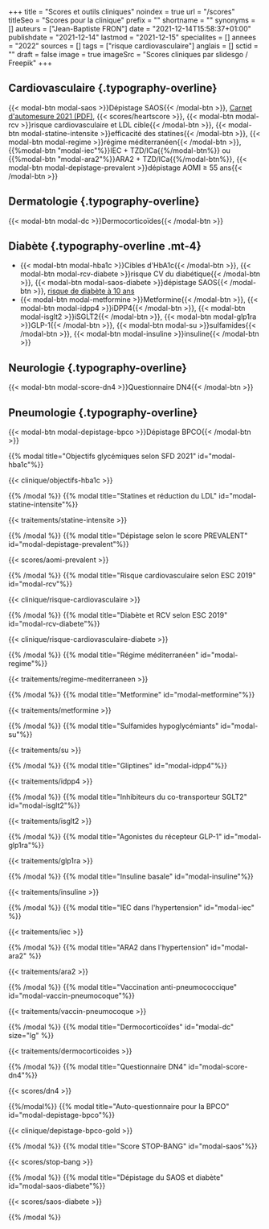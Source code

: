 +++
title = "Scores et outils cliniques"
noindex = true
url = "/scores"
titleSeo = "Scores pour la clinique"
prefix = ""
shortname = ""
synonyms = []
auteurs = ["Jean-Baptiste FRON"]
date = "2021-12-14T15:58:37+01:00"
publishdate = "2021-12-14"
lastmod = "2021-12-15"
specialites = []
annees = "2022"
sources = []
tags = ["risque cardiovasculaire"]
anglais = []
sctid = ""
draft = false
image = true
imageSrc = "Scores cliniques par slidesgo / Freepik"
+++

## Cardiovasculaire {.typography-overline}

{{< modal-btn modal-saos >}}Dépistage SAOS{{< /modal-btn >}}, [Carnet d'automesure 2021 (PDF)](https://www.stridebp.org/images/training_bp/HBPM_Form_for_patients.pdf), {{< scores/heartscore >}}, {{< modal-btn modal-rcv >}}risque cardiovasculaire et LDL cible{{< /modal-btn >}}, {{< modal-btn modal-statine-intensite >}}efficacité des statines{{< /modal-btn >}}, {{< modal-btn modal-regime >}}régime méditerranéen{{< /modal-btn >}}, {{%modal-btn "modal-iec"%}}IEC + TZD/ICa{{%/modal-btn%}} ou {{%modal-btn "modal-ara2"%}}ARA2 + TZD/ICa{{%/modal-btn%}}, {{< modal-btn modal-depistage-prevalent >}}dépistage AOMI ≥ 55 ans{{< /modal-btn >}}

## Dermatologie {.typography-overline}

{{< modal-btn modal-dc >}}Dermocorticoïdes{{< /modal-btn >}}

## Diabète {.typography-overline .mt-4}

- {{< modal-btn modal-hba1c >}}Cibles d'HbA1c{{< /modal-btn >}}, {{< modal-btn modal-rcv-diabete >}}risque CV du diabétique{{< /modal-btn >}}, {{< modal-btn modal-saos-diabete >}}dépistage SAOS{{< /modal-btn >}}, [risque de diabète à 10 ans](https://www.diabeclic.com/findrisc)
- {{< modal-btn modal-metformine >}}Metformine{{< /modal-btn >}}, {{< modal-btn modal-idpp4 >}}iDPP4{{< /modal-btn >}}, {{< modal-btn modal-isglt2 >}}iSGLT2{{< /modal-btn >}}, {{< modal-btn modal-glp1ra >}}GLP-1{{< /modal-btn >}}, {{< modal-btn modal-su >}}sulfamides{{< /modal-btn >}}, {{< modal-btn modal-insuline >}}insuline{{< /modal-btn >}}

## Neurologie {.typography-overline}

{{< modal-btn modal-score-dn4 >}}Questionnaire DN4{{< /modal-btn >}}

## Pneumologie {.typography-overline}

{{< modal-btn modal-depistage-bpco >}}Dépistage BPCO{{< /modal-btn >}}

{{% modal title="Objectifs glycémiques selon SFD 2021" id="modal-hba1c"%}}

{{< clinique/objectifs-hba1c >}}

{{% /modal %}}
{{% modal title="Statines et réduction du LDL" id="modal-statine-intensite"%}}

{{< traitements/statine-intensite >}}

{{% /modal %}}
{{% modal title="Dépistage selon le score PREVALENT" id="modal-depistage-prevalent"%}}

{{< scores/aomi-prevalent >}}

{{% /modal %}}
{{% modal title="Risque cardiovasculaire selon ESC 2019" id="modal-rcv"%}}

{{< clinique/risque-cardiovasculaire >}}

{{% /modal %}}
{{% modal title="Diabète et RCV selon ESC 2019" id="modal-rcv-diabete"%}}

{{< clinique/risque-cardiovasculaire-diabete >}}

{{% /modal %}}
{{% modal title="Régime méditerranéen" id="modal-regime"%}}

{{< traitements/regime-mediterraneen >}}

{{% /modal %}}
{{% modal title="Metformine" id="modal-metformine"%}}

{{< traitements/metformine >}}

{{% /modal %}}
{{% modal title="Sulfamides hypoglycémiants" id="modal-su"%}}

{{< traitements/su >}}

{{% /modal %}}
{{% modal title="Gliptines" id="modal-idpp4"%}}

{{< traitements/idpp4 >}}

{{% /modal %}}
{{% modal title="Inhibiteurs du co-transporteur SGLT2" id="modal-isglt2"%}}

{{< traitements/isglt2 >}}

{{% /modal %}}
{{% modal title="Agonistes du récepteur GLP-1" id="modal-glp1ra"%}}

{{< traitements/glp1ra >}}

{{% /modal %}}
{{% modal title="Insuline basale" id="modal-insuline"%}}

{{< traitements/insuline >}}

{{% /modal %}}
{{% modal title="IEC dans l'hypertension" id="modal-iec" %}}

{{< traitements/iec >}}

{{% /modal %}}
{{% modal title="ARA2 dans l'hypertension" id="modal-ara2" %}}

{{< traitements/ara2 >}}

{{% /modal %}}
{{% modal title="Vaccination anti-pneumococcique" id="modal-vaccin-pneumocoque"%}}

{{< traitements/vaccin-pneumocoque >}}

{{% /modal %}}
{{% modal title="Dermocorticoïdes" id="modal-dc" size="lg" %}}

{{< traitements/dermocorticoides >}}

{{% /modal %}}
{{% modal title="Questionnaire DN4" id="modal-score-dn4"%}}

{{< scores/dn4 >}}

{{%/modal%}}
{{% modal title="Auto-questionnaire pour la BPCO" id="modal-depistage-bpco"%}}

{{< clinique/depistage-bpco-gold >}}

{{% /modal %}}
{{% modal title="Score STOP-BANG" id="modal-saos"%}}

{{< scores/stop-bang >}}

{{% /modal %}}
{{% modal title="Dépistage du SAOS et diabète" id="modal-saos-diabete"%}}

{{< scores/saos-diabete >}}

{{% /modal %}}
